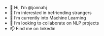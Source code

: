 - 👋 Hi, I’m @jonnahj
- 👀 I’m interested in befriending strangers
- 🌱 I’m currently into Machine Learning
- 💞️ I’m looking to collaborate on NLP projects
- 📫 Find me on linkedin

<!---
jonnahj/jonnahj is a ✨ special ✨ repository because its `README.md` (this file) appears on your GitHub profile.
You can click the Preview link to take a look at your changes.
--->
